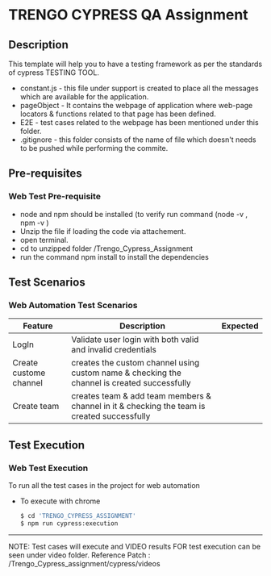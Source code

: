 # TRENGO CYPRESS QA Assignment

## Description

This template will help you to have a testing framework as per the standards of cypress TESTING TOOL.
* constant.js - this file under support is created to place all the messages which are available for the application.
* pageObject - It contains the webpage of application where web-page locators & functions related to that page has been defined.
* E2E - test cases related to the webpage has been mentioned under this folder.
* .gitignore - this folder consists of the name of file which doesn't needs to be pushed while performing the commite.

## Pre-requisites
### Web Test Pre-requisite

* node and npm should be installed (to verify run command (node -v , npm -v )
* Unzip the file if loading the code via attachement.
* open terminal.
* cd to unzipped folder /Trengo_Cypress_Assignment
* run the command npm install to install the dependencies


## Test Scenarios
### Web Automation Test Scenarios
|Feature    | Description | Expected |
|--------   |-------------|----------|
|LogIn| Validate user login with both valid and invalid credentials |
|Create custome channel| creates the custom channel using custom name & checking the channel is created successfully |
|Create team| creates team & add team members & channel in it & checking the team is created successfully |


## Test Execution
### Web Test Execution
To run all the test cases in the project for web automation
* To execute with chrome
    ~~~bash
    $ cd 'TRENGO_CYPRESS_ASSIGNMENT'
    $ npm run cypress:execution
    ~~~
-----------------------------------------------------------------------------------------------------------------------------------
   NOTE:
    Test cases will execute and VIDEO results FOR test execution can be seen under video folder. 
    Reference Patch : /Trengo_Cypress_assignment/cypress/videos

